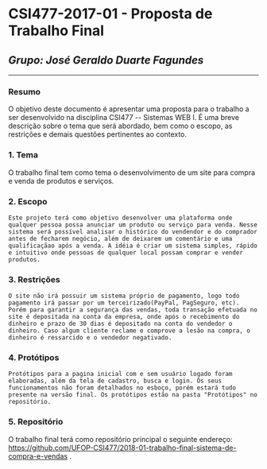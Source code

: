 # **CSI477-2017-01 - Proposta de Trabalho Final**
## *Grupo: José Geraldo Duarte Fagundes*

--------------

<!-- Descrever um resumo sobre o trabalho. -->

### Resumo
O objetivo deste documento é apresentar uma proposta para o trabalho a ser desenvolvido na disciplina CSI477 -- Sistemas WEB I. É uma breve descrição sobre o tema que será abordado, bem como o escopo, as restrições e demais questões pertinentes ao contexto.

<!-- Apresentar o tema. -->
### 1. Tema

  O trabalho final tem como tema o desenvolvimento de um site para compra e venda de produtos e serviços.

### 2. Escopo

	Este projeto terá como objetivo desenvolver uma plataforma onde qualquer pessoa possa anunciar um produto ou serviço para venda. Nesse sistema será possível analisar o histórico do vendendor e do comprador antes de fecharem negócio, além de deixarem um comentário e uma qualificaçãao após a venda. A idéia é criar um sistema simples, rápido e intuitivo onde pessoas de qualquer local possam comprar e vender produtos.

### 3. Restrições
	
	O site não irá possuir um sistema próprio de pagamento, logo todo pagamento irá passar por um terceirizado(PayPal, PagSeguro, etc). Porém para garantir a segurança das vendas, toda transação efetuada no site é depositada na conta da empresa, onde após o recebimento do dinheiro e prazo de 30 dias é depositado na conta do vendedor o dinheiro. Caso algum cliente reclame e comprove a lesão na compra, o dinheiro é ressarcido e o vendedor negativado.
	
### 4. Protótipos

	Protótipos para a pagina inicial com e sem usuário logado foram elaboradas, além da tela de cadastro, busca e login. Os seus funcionamentos não foram detalhados no esboço, porém estará tudo presente na versão final. Os protótipos estão na pasta "Protótipos" no repositório.

### 5. Repositório
O trabalho final terá como repositório principal o seguinte endereço: https://github.com/UFOP-CSI477/2018-01-trabalho-final-sistema-de-compra-e-vendas .